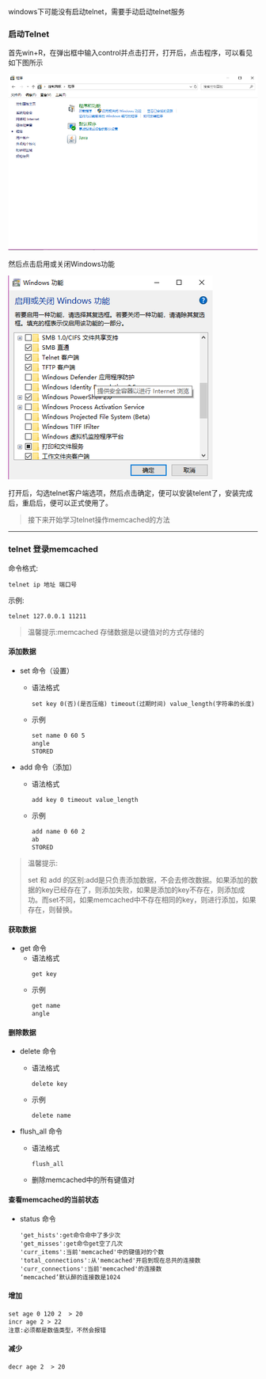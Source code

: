 windows下可能没有启动telnet，需要手动启动telnet服务

### 启动Telnet

首先win+R，在弹出框中输入control并点击打开，打开后，点击程序，可以看见如下图所示

![](/assets/1.4.2.1-1.png)

然后点击启用或关闭Windows功能

![](/assets/1.4.2.1-2.png)

打开后，勾选telnet客户端选项，然后点击确定，便可以安装telent了，安装完成后，重启后，便可以正式使用了。

> 接下来开始学习telnet操作memcached的方法

---

### telnet 登录memcached

命令格式:

```
telnet ip 地址 端口号
```

示例:

```
telnet 127.0.0.1 11211
```

> 温馨提示:memcached 存储数据是以键值对的方式存储的

#### 添加数据

* set 命令（设置）

  * 语法格式
    ```
    set key 0(否)(是否压缩) timeout(过期时间) value_length(字符串的长度)
    ```
  * 示例

    ```
    set name 0 60 5
    angle
    STORED
    ```

* add 命令（添加）

  * 语法格式

    ```
    add key 0 timeout value_length
    ```

  * 示例

    ```
    add name 0 60 2
    ab
    STORED
    ```

> 温馨提示:
>
> set 和 add 的区别:add是只负责添加数据，不会去修改数据。如果添加的数据的key已经存在了，则添加失败，如果是添加的key不存在，则添加成功。而set不同，如果memcached中不存在相同的key，则进行添加，如果存在，则替换。

#### 获取数据

* get 命令
  * 语法格式
    ```
    get key
    ```
  * 示例
    ```
    get name
    angle
    ```

#### 删除数据

* delete 命令

  * 语法格式
    ```
    delete key
    ```
  * 示例
    ```
    delete name
    ```

* flush\_all 命令

  * 语法格式

    ```
    flush_all
    ```

  * 删除memcached中的所有键值对

#### 查看memcached的当前状态

* status 命令
  ```
  'get_hists':get命令命中了多少次
  'get_misses':get命令get空了几次
  'curr_items':当前'memcached'中的键值对的个数
  'total_connections':从'memcached'开启到现在总共的连接数
  'curr_connections':当前'memcached'的连接数
  ‘memcached’默认醉的连接数是1024
  ```

#### 增加

```
set age 0 120 2  > 20
incr age 2 > 22
注意:必须都是数值类型，不然会报错
```

#### 减少

```
decr age 2  > 20
```



